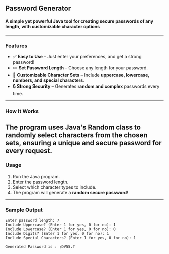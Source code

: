 ## Password Generator  

#### A simple yet powerful **Java** tool for creating secure passwords of any length, with customizable character options  
---
### Features  

- ✅ **Easy to Use** – Just enter your preferences, and get a strong password!  
- ✏️ **Set Password Length** – Choose any length for your password.  
- 🔡 **Customizable Character Sets** – Include **uppercase, lowercase, numbers, and special characters**.  
- 🔒 **Strong Security** – Generates **random and complex** passwords every time.  

-----

### How It Works  

The program uses **Java's Random class** to randomly select characters from the chosen sets, ensuring a unique and secure password for every request.  
---
### Usage  

1. Run the Java program.  
2. Enter the password length.  
3. Select which character types to include.  
4. The program will generate a **random secure password**!  
---
### Sample Output

```
Enter password length: 7
Include Uppercase? (Enter 1 for yes, 0 for no): 1
Include Lowercase? (Enter 1 for yes, 0 for no): 0
Include Digits? (Enter 1 for yes, 0 for no): 1
Include Special Characters? (Enter 1 for yes, 0 for no): 1

Generated Password is : ;DV55.?
```
